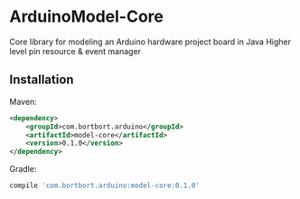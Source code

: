 # ArduinoModel-Core
Core library for modeling an Arduino hardware project board in Java
Higher level pin resource & event manager

## Installation
Maven:
```xml
<dependency>
    <groupId>com.bortbort.arduino</groupId>
    <artifactId>model-core</artifactId>
    <version>0.1.0</version>
</dependency>
```

Gradle:
```gradle
compile 'com.bortbort.arduino:model-core:0.1.0'
```